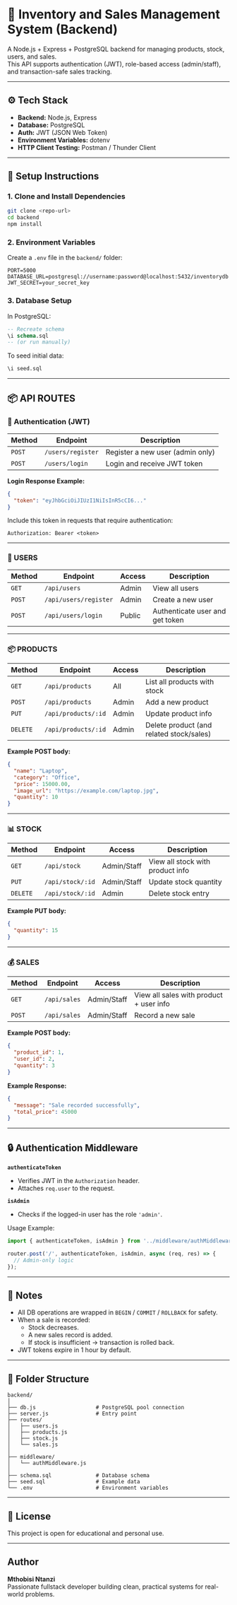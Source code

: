 # 🏪 Inventory and Sales Management System (Backend)

A Node.js + Express + PostgreSQL backend for managing products, stock, users, and sales.  
This API supports authentication (JWT), role-based access (admin/staff), and transaction-safe sales tracking.

---

## ⚙️ Tech Stack

- **Backend:** Node.js, Express
- **Database:** PostgreSQL
- **Auth:** JWT (JSON Web Token)
- **Environment Variables:** dotenv
- **HTTP Client Testing:** Postman / Thunder Client

---

## 🚀 Setup Instructions

### 1. Clone and Install Dependencies
```bash
git clone <repo-url>
cd backend
npm install
```

### 2. Environment Variables
Create a `.env` file in the `backend/` folder:

```env
PORT=5000
DATABASE_URL=postgresql://username:password@localhost:5432/inventorydb
JWT_SECRET=your_secret_key
```

### 3. Database Setup
In PostgreSQL:

```sql
-- Recreate schema
\i schema.sql
-- (or run manually)
```

To seed initial data:
```sql
\i seed.sql
```

---

## 📦 API ROUTES

### 🔐 Authentication (JWT)

| Method | Endpoint | Description |
|--------|-----------|-------------|
| `POST` | `/users/register` | Register a new user (admin only) |
| `POST` | `/users/login` | Login and receive JWT token |

**Login Response Example:**
```json
{
  "token": "eyJhbGciOiJIUzI1NiIsInR5cCI6..."
}
```

Include this token in requests that require authentication:
```
Authorization: Bearer <token>
```

---

### 👤 USERS

| Method | Endpoint | Access | Description |
|--------|-----------|--------|-------------|
| `GET` | `/api/users` | Admin | View all users |
| `POST` | `/api/users/register` | Admin | Create a new user |
| `POST` | `/api/users/login` | Public | Authenticate user and get token |

---

### 📦 PRODUCTS

| Method | Endpoint | Access | Description |
|--------|-----------|--------|-------------|
| `GET` | `/api/products` | All | List all products with stock |
| `POST` | `/api/products` | Admin | Add a new product |
| `PUT` | `/api/products/:id` | Admin | Update product info |
| `DELETE` | `/api/products/:id` | Admin | Delete product (and related stock/sales) |

**Example POST body:**
```json
{
  "name": "Laptop",
  "category": "Office",
  "price": 15000.00,
  "image_url": "https://example.com/laptop.jpg",
  "quantity": 10
}
```

---

### 📊 STOCK

| Method | Endpoint | Access | Description |
|--------|-----------|--------|-------------|
| `GET` | `/api/stock` | Admin/Staff | View all stock with product info |
| `PUT` | `/api/stock/:id` | Admin/Staff | Update stock quantity |
| `DELETE` | `/api/stock/:id` | Admin | Delete stock entry |

**Example PUT body:**
```json
{
  "quantity": 15
}
```

---

### 💰 SALES

| Method | Endpoint | Access | Description |
|--------|-----------|--------|-------------|
| `GET` | `/api/sales` | Admin/Staff | View all sales with product + user info |
| `POST` | `/api/sales` | Admin/Staff | Record a new sale |

**Example POST body:**
```json
{
  "product_id": 1,
  "user_id": 2,
  "quantity": 3
}
```

**Example Response:**
```json
{
  "message": "Sale recorded successfully",
  "total_price": 45000
}
```

---

## 🔒 Authentication Middleware

**`authenticateToken`**
- Verifies JWT in the `Authorization` header.
- Attaches `req.user` to the request.

**`isAdmin`**
- Checks if the logged-in user has the role `'admin'`.

Usage Example:
```js
import { authenticateToken, isAdmin } from '../middleware/authMiddleware.js';

router.post('/', authenticateToken, isAdmin, async (req, res) => {
  // Admin-only logic
});
```

---

## 🧠 Notes

- All DB operations are wrapped in `BEGIN` / `COMMIT` / `ROLLBACK` for safety.
- When a sale is recorded:
  - Stock decreases.
  - A new sales record is added.
  - If stock is insufficient → transaction is rolled back.
- JWT tokens expire in 1 hour by default.

---

## 🧩 Folder Structure

```
backend/
│
├── db.js                   # PostgreSQL pool connection
├── server.js               # Entry point
├── routes/
│   ├── users.js
│   ├── products.js
│   ├── stock.js
│   └── sales.js
│
├── middleware/
│   └── authMiddleware.js
│
├── schema.sql              # Database schema
├── seed.sql                # Example data
└── .env                    # Environment variables
```

---

## 📜 License

This project is open for educational and personal use.

---

## Author
**Mthobisi Ntanzi**  
Passionate fullstack developer building clean, practical systems for real-world problems.
